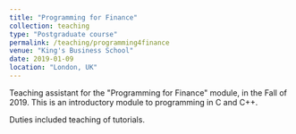 ```yaml
---
title: "Programming for Finance"
collection: teaching
type: "Postgraduate course"
permalink: /teaching/programming4finance
venue: "King's Business School"
date: 2019-01-09
location: "London, UK"
---
```


Teaching assistant for the "Programming for Finance" module, in the Fall of 2019. This is an introductory module to programming in C and C++.

Duties included teaching of tutorials.